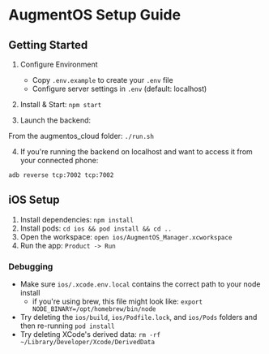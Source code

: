 # AugmentOS Setup Guide

## Getting Started

1. Configure Environment
   - Copy `.env.example` to create your `.env` file
   - Configure server settings in `.env` (default: localhost)

2. Install & Start: `npm start`

3. Launch the backend:

From the augmentos_cloud folder: `./run.sh`

4. If you're running the backend on localhost and want to access it from your connected phone:

`adb reverse tcp:7002 tcp:7002`



## iOS Setup

1. Install dependencies: `npm install`
2. Install pods: `cd ios && pod install && cd ..`
3. Open the workspace: `open ios/AugmentOS_Manager.xcworkspace`
4. Run the app: `Product -> Run`

### Debugging

- Make sure `ios/.xcode.env.local` contains the correct path to your node install
   - if you're using brew, this file might look like: `export NODE_BINARY=/opt/homebrew/bin/node`
- Try deleting the `ios/build`, `ios/Podfile.lock`, and `ios/Pods` folders and then re-running `pod install`
- Try deleting XCode's derived data: `rm -rf ~/Library/Developer/Xcode/DerivedData`